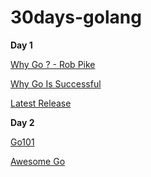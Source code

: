 # 30days-golang
**Day 1**

 [Why Go ? - Rob Pike](https://www.youtube.com/watch?v=FTl0tl9BGdc)
 
 [Why Go Is Successful](https://www.youtube.com/watch?v=k9Zbuuo51go)
 
 [Latest Release](https://golang.org/dl/)

**Day 2**

 [Go101](https://go101.org/article/101.html)
 
 [Awesome Go](https://github.com/avelino/awesome-go)
